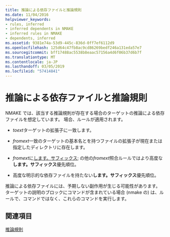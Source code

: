 ```yaml
---
title: 推論による依存ファイルと推論規則
ms.date: 11/04/2016
helpviewer_keywords:
- rules, inferred
- inferred dependents in NMAKE
- inferred rules in NMAKE
- dependents, inferred
ms.assetid: 9381e74a-53d9-445c-836d-0ff7ef6112d9
ms.openlocfilehash: 125d64c47fb8ac9cd86269bedf246a131eda57e7
ms.sourcegitcommit: bff17488ac5538b8eaac57156a4d6f06b37d6b7f
ms.translationtype: MT
ms.contentlocale: ja-JP
ms.lasthandoff: 03/05/2019
ms.locfileid: "57414841"
---
```

# <a name="inferred-dependents-and-rules"></a>推論による依存ファイルと推論規則

NMAKE では、該当する推論規則が存在する場合のターゲットの推論による依存ファイルを想定しています。 場合、ルールが適用されます。

- *toext*ターゲットの拡張子に一致します。

- *fromext*一致のターゲットの基本名とを持つファイルの拡張子が現在または指定したディレクトリに存在します。

- *fromext*に[します。サフィックス](../build/dot-directives.md); の他の*fromext*照合ルールではより高度な**します。サフィックス**優先順位。

- 高度な明示的な依存ファイルを持たない**します。サフィックス**優先順位。

推論による依存ファイルには、予期しない副作用が生じる可能性があります。 ターゲットの説明のブロックにコマンドが含まれている場合 (nmake の) は、ルールで、コマンドではなく、これらのコマンドを実行します。

## <a name="see-also"></a>関連項目

[推論規則](../build/inference-rules.md)

